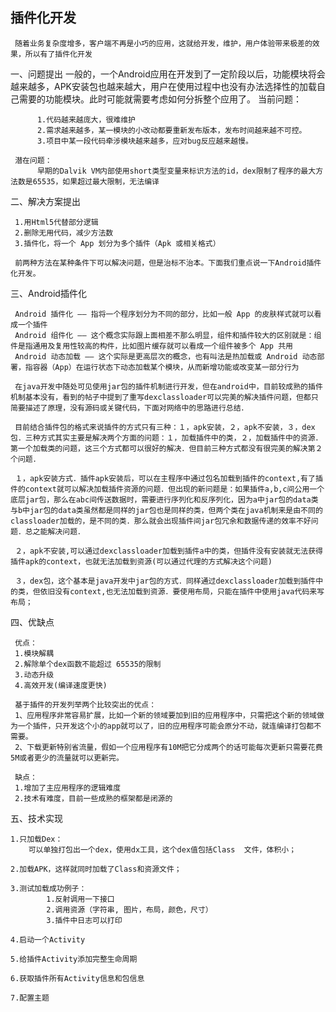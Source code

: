 ## 插件化开发
     随着业务复杂度增多，客户端不再是小巧的应用，这就给开发，维护，用户体验带来极差的效果，所以有了插件化开发

一、问题提出
     一般的，一个Android应用在开发到了一定阶段以后，功能模块将会越来越多，APK安装包也越来越大，用户在使用过程中也没有办法选择性的加载自己需要的功能模块。此时可能就需要考虑如何分拆整个应用了。
     当前问题：

          1.代码越来越庞大，很难维护
          2.需求越来越多，某一模块的小改动都要重新发布版本，发布时间越来越不可控。
          3.项目中某一段代码牵涉模块越来越多，应对bug反应越来越慢。

     潜在问题：
          早期的Dalvik VM内部使用short类型变量来标识方法的id，dex限制了程序的最大方法数是65535，如果超过最大限制，无法编译

二、解决方案提出

     1.用Html5代替部分逻辑
     2.删除无用代码，减少方法数
     3.插件化，将一个 App 划分为多个插件（Apk 或相关格式）

     前两种方法在某种条件下可以解决问题，但是治标不治本。下面我们重点说一下Android插件化开发。

三、Android插件化

     Android 插件化 —— 指将一个程序划分为不同的部分，比如一般 App 的皮肤样式就可以看成一个插件
     Android 组件化 —— 这个概念实际跟上面相差不那么明显，组件和插件较大的区别就是：组件是指通用及复用性较高的构件，比如图片缓存就可以看成一个组件被多个 App 共用
     Android 动态加载 —— 这个实际是更高层次的概念，也有叫法是热加载或 Android 动态部署，指容器（App）在运⾏状态下动态加载某个模块，从而新增功能或改变某⼀部分行为  

     在java开发中随处可见使用jar包的插件机制进行开发，但在android中，目前较成熟的插件机制基本没有，看到的帖子中提到了重写dexclassloader可以完美的解决插件问题，但都只简要描述了原理，没有源码或关键代码，下面对网络中的思路进行总结．

     目前结合插件包的格式来说插件的方式只有三种：１，apk安装，２，apk不安装，３，dex包．三种方式其实主要是解决两个方面的问题：１，加载插件中的类，２，加载插件中的资源．第一个加载类的问题，这三个方式都可以很好的解决．但目前三种方式都没有很完美的解决第２个问题．

     １，apk安装方式．插件apk安装后，可以在主程序中通过包名加载到插件的context,有了插件的context就可以解决加载插件资源的问题．但出现的新问题是：如果插件a,b,c间公用一个底层jar包，那么在abc间传送数据时，需要进行序列化和反序列化，因为a中jar包的data类与b中jar包的data类虽然都是同样的jar包也是同样的类，但两个类在java机制来是由不同的classloader加载的，是不同的类．那么就会出现插件间jar包冗余和数据传递的效率不好问题．总之能解决问题．

     ２，apk不安装,可以通过dexclassloader加载到插件a中的类，但插件没有安装就无法获得插件apk的context，也就无法加载到资源(可以通过代理的方式解决这个问题)

     ３，dex包，这个基本是java开发中jar包的方式．同样通过dexclassloader加载到插件中的类，但依旧没有context,也无法加载到资源．要使用布局，只能在插件中使用java代码来写布局；


四、优缺点

     优点：
     1.模块解耦
     2.解除单个dex函数不能超过 65535的限制
     3.动态升级
     4.高效开发(编译速度更快)

     基于插件的开发列举两个比较突出的优点：
     1、应用程序非常容易扩展，比如一个新的领域要加到旧的应用程序中，只需把这个新的领域做为一个插件，只开发这个小的app就可以了，旧的应用程序可能会原分不动，就连编译打包都不需要。
     2、下载更新特别省流量，假如一个应用程序有10M把它分成两个的话可能每次更新只需要花费5M或者更少的流量就可以更新完。
     
     缺点：
     1.增加了主应用程序的逻辑难度
     2.技术有难度，目前一些成熟的框架都是闭源的

五、技术实现

    1.只加载Dex：
        可以单独打包出一个dex，使用dx工具，这个dex值包括Class  文件，体积小；

    2.加载APK，这样就同时加载了Class和资源文件；

    3.测试加载成功例子：
            1.反射调用一下接口
            2.调用资源（字符串, 图片，布局，颜色，尺寸）
            3.插件中日志可以打印
            
    4.启动一个Activity
    
    5.给插件Activity添加完整生命周期
    
    6.获取插件所有Activity信息和包信息
    
    7.配置主题
        


